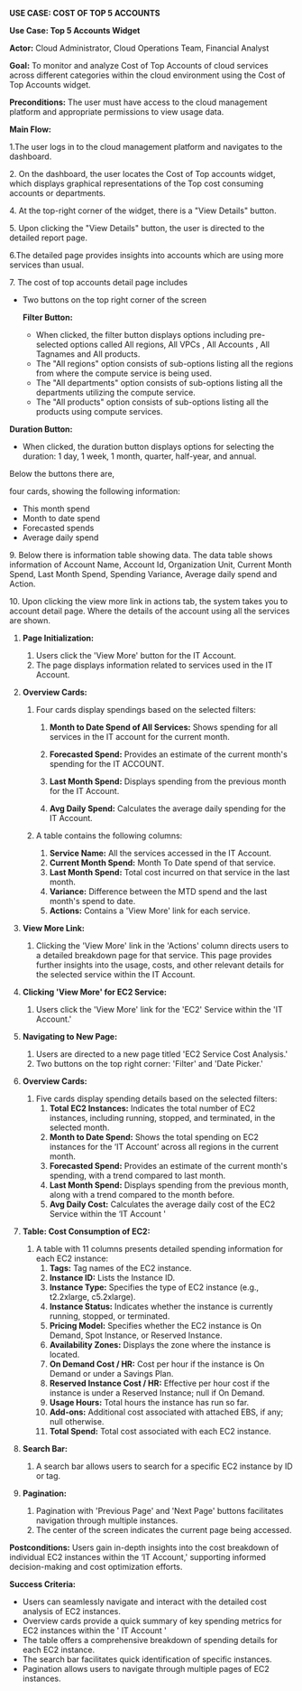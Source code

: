 
**USE CASE: COST OF TOP 5 ACCOUNTS**



**Use Case: Top 5 Accounts Widget**

**Actor:** Cloud Administrator, Cloud Operations Team, Financial Analyst

**Goal:** To monitor and analyze Cost of Top Accounts of cloud services across different categories within the cloud environment using the Cost of Top Accounts widget.

**Preconditions:** The user must have access to the cloud management platform and appropriate permissions to view usage data.

**Main Flow:**

1\.The user logs in to the cloud management platform and navigates to the dashboard.

2\. On the dashboard, the user locates the Cost of Top accounts widget, which displays graphical representations of the Top cost consuming accounts or departments.

4\. At the top-right corner of the widget, there is a "View Details" button.

5\. Upon clicking the "View Details" button, the user is directed to the detailed report page.

6\.The detailed page provides insights into accounts which are using more services than usual.

7\. The cost of top accounts detail page includes

- Two buttons on the top right corner of the screen

  **Filter Button:**

  - When clicked, the filter button displays options including pre-selected options called All regions, All VPCs , All Accounts , All Tagnames and All products.
  - The "All regions" option consists of sub-options listing all the regions from where the compute service is being used.
  - The "All departments" option consists of sub-options listing all the departments utilizing the compute service.
  - The "All products" option consists of sub-options listing all the products using compute services.

**Duration Button:**

- When clicked, the duration button displays options for selecting the duration: 1 day, 1 week, 1 month, quarter, half-year, and annual.

Below the buttons there are,

four cards, showing the following information:

- This month spend
- Month to date spend
- Forecasted spends
- Average daily spend

9\. Below there is information table showing data. The data table shows information of Account Name, Account Id, Organization Unit, Current Month Spend, Last Month Spend, Spending Variance, Average daily spend and Action.

10\. Upon clicking the view more link in actions tab, the system takes you to account detail page. Where the details of the account using all the services are shown. 

1. **Page Initialization:**
   1. Users click the 'View More' button for the IT Account.
   1. The page displays information related to services used in the IT Account.

1. **Overview Cards:**

   1. Four cards display spendings based on the selected filters:
      1. **Month to Date Spend of All Services:** Shows spending for all services in the IT account for the current month.

        




      1. **Forecasted Spend:** Provides an estimate of the current month's spending for the IT ACCOUNT.
      1. **Last Month Spend:** Displays spending from the previous month for the IT Account.
      1. **Avg Daily Spend:** Calculates the average daily spending for the IT Account.



   1. A table contains the following columns:
      1. **Service Name:** All the services accessed in the IT Account.
      1. **Current Month Spend:** Month To Date spend of that service.
      1. **Last Month Spend:** Total cost incurred on that service in the last month.
      1. **Variance:** Difference between the MTD spend and the last month's spend to date.
      1. **Actions:** Contains a 'View More' link for each service.
1. **View More Link:**
   1. Clicking the 'View More' link in the 'Actions' column directs users to a detailed breakdown page for that service. This page provides further insights into the usage, costs, and other relevant details for the selected service within the IT Account.
1. **Clicking 'View More' for EC2 Service:**
   1. Users click the 'View More' link for the 'EC2' Service within the 'IT Account.'

1. **Navigating to New Page:**
   1. Users are directed to a new page titled 'EC2 Service Cost Analysis.'
   1. Two buttons on the top right corner: 'Filter' and 'Date Picker.'

1. **Overview Cards:**
   1. Five cards display spending details based on the selected filters:
      1. **Total EC2 Instances:** Indicates the total number of EC2 instances, including running, stopped, and terminated, in the selected month.
      1. **Month to Date Spend:** Shows the total spending on EC2 instances for the ‘IT Account’ across all regions in the current month.
      1. **Forecasted Spend:** Provides an estimate of the current month's spending, with a trend compared to last month.
      1. **Last Month Spend:** Displays spending from the previous month, along with a trend compared to the month before.
      1. **Avg Daily Cost:** Calculates the average daily cost of the EC2 Service within the ‘IT Account '
1. **Table: Cost Consumption of EC2:**
   1. A table with 11 columns presents detailed spending information for each EC2 instance:
      1. **Tags:** Tag names of the EC2 instance.
      1. **Instance ID:** Lists the Instance ID.
      1. **Instance Type:** Specifies the type of EC2 instance (e.g., t2.2xlarge, c5.2xlarge).
      1. **Instance Status:** Indicates whether the instance is currently running, stopped, or terminated.
      1. **Pricing Model:** Specifies whether the EC2 instance is On Demand, Spot Instance, or Reserved Instance.
      1. **Availability Zones:** Displays the zone where the instance is located.
      1. **On Demand Cost / HR:** Cost per hour if the instance is On Demand or under a Savings Plan.
      1. **Reserved Instance Cost / HR:** Effective per hour cost if the instance is under a Reserved Instance; null if On Demand.
      1. **Usage Hours:** Total hours the instance has run so far.
      1. **Add-ons:** Additional cost associated with attached EBS, if any; null otherwise.
      1. **Total Spend:** Total cost associated with each EC2 instance.
1. **Search Bar:**
   1. A search bar allows users to search for a specific EC2 instance by ID or tag.
1. **Pagination:**
   1. Pagination with 'Previous Page' and 'Next Page' buttons facilitates navigation through multiple instances.
   1. The center of the screen indicates the current page being accessed.

**Postconditions:** Users gain in-depth insights into the cost breakdown of individual EC2 instances within the ‘IT Account,' supporting informed decision-making and cost optimization efforts.

**Success Criteria:**

- Users can seamlessly navigate and interact with the detailed cost analysis of EC2 instances.
- Overview cards provide a quick summary of key spending metrics for EC2 instances within the ' IT Account '
- The table offers a comprehensive breakdown of spending details for each EC2 instance.
- The search bar facilitates quick identification of specific instances.
- Pagination allows users to navigate through multiple pages of EC2 instances.



